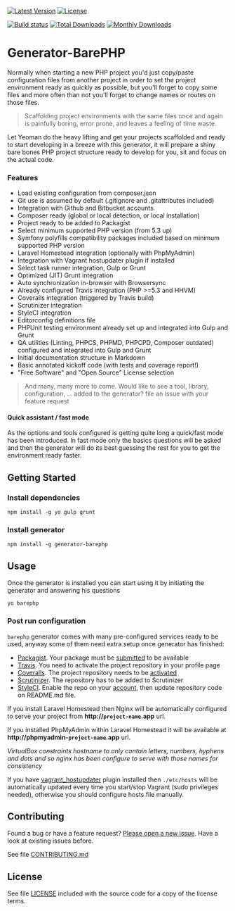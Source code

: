 [![Latest Version](https://img.shields.io/npm/v/generator-barephp.svg?style=flat-square)](https://npmjs.org/package/generator-barephp)
[![License](https://img.shields.io/github/license/juliangut/generator-barephp.svg?style=flat-square)](https://github.com/juliangut/generator-barephp/blob/master/LICENSE)

[![Build status](https://img.shields.io/travis/juliangut/generator-barephp.svg?style=flat-square)](https://travis-ci.org/juliangut/generator-barephp)
[![Total Downloads](https://img.shields.io/npm/dt/generator-barephp.svg?style=flat-square)](https://npmjs.org/package/generator-barephp)
[![Monthly Downloads](https://img.shields.io/npm/dm/generator-barephp.svg?style=flat-square)](https://npmjs.org/package/generator-barephp)

# Generator-BarePHP

Normally when starting a new PHP project you'd just copy/paste configuration files from another project in order to set the project environment ready as quickly as possible, but you'll forget to copy some files and more often than not you'll forget to change names or routes on those files.

> Scaffolding project environments with the same files once and again is painfully boring, error prone, and leaves a feeling of time waste.

Let Yeoman do the heavy lifting and get your projects scaffolded and ready to start developing in a breeze with this generator, it will prepare a shiny bare bones PHP project structure ready to develop for you, sit and focus on the actual code.

### Features

* Load existing configuration from composer.json
* Git use is assumed by default (.gitignore and .gitattributes included)
* Integration with Github and Bitbucket accounts
* Composer ready (global or local detection, or local installation)
* Project ready to be added to Packagist
* Select minimum supported PHP version (from 5.3 up)
* Symfony polyfills compatibility packages included based on minimum supported PHP version
* Laravel Homestead integration (optionally with PhpMyAdmin)
* Integration with Vagrant hostupdater plugin if installed
* Select task runner integration, Gulp or Grunt
* Optimized (JIT) Grunt integration
* Auto synchronization in-browser with Browsersync
* Already configured Travis integration (PHP >=5.3 and HHVM)
* Coveralls integration (triggered by Travis build)
* Scrutinizer integration
* StyleCI integration
* Editorconfig definitions file
* PHPUnit testing environment already set up and integrated into Gulp and Grunt
* QA utilities (Linting, PHPCS, PHPMD, PHPCPD, Composer outdated) configured and integrated into Gulp and Grunt
* Initial documentation structure in Markdown
* Basic annotated kickoff code (with tests and coverage report!)
* "Free Software" and "Open Source" License selection

> And many, many more to come. Would like to see a tool, library, configuration, ... added to the generator? file an issue with your feature request

#### Quick assistant / fast mode

As the options and tools configured is getting quite long a quick/fast mode has been introduced. In fast mode only the basics questions will be asked and then the generator will do its best guessing the rest for you to get the environment ready faster.

## Getting Started

### Install dependencies

```
npm install -g yo gulp grunt
```

### Install generator

```
npm install -g generator-barephp
```

## Usage

Once the generator is installed you can start using it by initiating the generator and answering his questions

```
yo barephp
```

### Post run configuration

`barephp` generator comes with many pre-configured services ready to be used, anyway some of them need extra setup once generator has finished:

* [Packagist](https://packagist.org). Your package must be [submitted](https://packagist.org/packages/submit) to be available
* [Travis](https://travis-ci.org). You need to activate the project repository in your profile page
* [Coveralls](https://coveralls.io). The project repository needs to be [activated](https://coveralls.io/repos/new)
* [Scrutinizer](https://scrutinizer-ci.com). The repository has to be added to Scrutinizer
* [StyleCI](https://styleci.io). Enable the repo on your [account](https://styleci.io/account), then update repository code on README.md file.

If you install Laravel Homestead then Nginx will be automatically configured to serve your project from **http://`project-name`.app** url.

If you installed PhpMyAdmin within Laravel Homestead it will be available at **http://phpmyadmin-`project-name`.app** url.

*VirtualBox constraints hostname to only contain letters, numbers, hyphens and dots and so nginx has been configure to serve with those names for consistency*

If you have [vagrant_hostupdater](https://github.com/cogitatio/vagrant-hostsupdater) plugin installed then `./etc/hosts` will be automatically updated every time you start/stop Vagrant (sudo privileges needed), otherwise you should configure hosts file manually.

## Contributing

Found a bug or have a feature request? [Please open a new issue](https://github.com/juliangut/generator-barephp/issues). Have a look at existing issues before.

See file [CONTRIBUTING.md](https://github.com/juliangut/generator-barephp/blob/master/CONTRIBUTING.md)

## License

See file [LICENSE](https://github.com/juliangut/generator-barephp/blob/master/LICENSE) included with the source code for a copy of the license terms.
